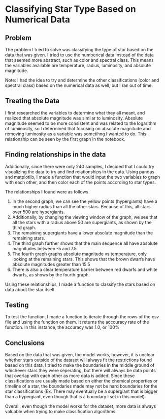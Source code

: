# Classifying Star Type Based on Numerical Data

## Problem

The problem I tried to solve was classifying the type of star based on the data that was given. I tried to use the numberical data instead of the data that seemed more abstract, such as color and spectral class. This means the variables available are temperature, radius, luminosity, and absolute magnitude.

Note: I had the idea to try and determine the other classifications (color and spectral class) based on the numerical data as well, but I ran out of time.

## Treating the Data

I first researched the variables to determine what they all meant, and realized that absolute magnitude was similar to luminosity. Absolute magnitude seemed to be more consistent and was related to the logarithm of lumiinosity, so I determined that focusing on absolute magnitude and removing luminosity as a variable was sometihng I wanted to do. This relationship can be seen by the first graph in the notebook.

## Finding relationships in the data

Additionally, since there were only 240 samples, I decided that I could try visualizing the data to try and find relationships in the data. Using pandas and matplotlib, I made a function that would input the two variables to graph with each other, and then color each of the points according to star types.

The relationships I found were as follows.

1. In the second graph, we can see the yellow points (hypergiants) have a much higher radius than all the other stars. Because of this, all stars over 500 are hypergiants.
2. Additionally, by changing the viewing window of the graph, we see that all the stars with a radius above 50 are supergiants, as shown by the third graph.
3. The remaining supergiants have a lower absolute magnitude than the remaining stars.
4. The third graph further shows that the main sequence all have absolute magnitudes between -5 and 7.5
5. The fourth graph graphs absolute magnitude vs temperature, only looking at the remaining stars. This shows that the brown dwarfs have absolute magnitudes greater than 15.5
6. There is also a clear temperature barrier between red dwarfs and white dwarfs, as shows by the fourth graph.

Using these relationships, I made a function to classify the stars based on data about the star itself.

## Testing

To test the function, I made a function to iterate through the rows of the csv file and using the function on them. It returns the acccuracy rate of the function. In this instance, the accuracy was 1.0, or 100%

## Conclusions

Based on the data that was given, the model works, however, it is unclear whether stars outside of the dataset will always fit the restrictions found based on this data. I tried to make the boundaries in the middle ground of whichever stars they were seperating, but there will always be data points that overlap with each other as more data is added. Since these classifications are usually made based on either the chemical properties or timeline of a star, the boundaries made may not be hard boundaries for the star classifications (Ex. There may eventually be a supergiant that is bigger than a hypergiant, even though that is a boundary I set in this model).

Overall, even though the model works for the dataset, more data is always valuable when trying to make classification algorithms.
